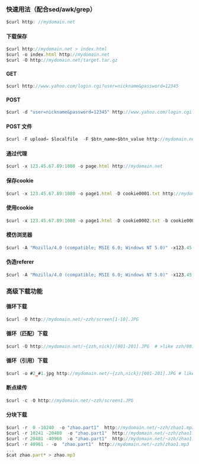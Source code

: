 ### 快速用法（配合sed/awk/grep）

```javascript
$curl http: //mydomain.net
```

#### 下载保存

```javascript
$curl http://mydomain.net > index.html
$curl -o index.html http://mydomain.net
$curl -O http://mydomain.net/target.tar.gz
```

#### GET

```javascript
$curl http://www.yahoo.com/login.cgi?user=nickname&password=12345
```

#### POST

```javascript
$curl -d "user=nickname&password=12345" http://www.yahoo.com/login.cgi
```

#### POST 文件

```javascript
$curl -F upload= $localfile  -F $btn_name=$btn_value http://mydomain.net/~zzh/up_file.cgi
```

#### 通过代理

```javascript
$curl -x 123.45.67.89:1080 -o page.html http://mydomain.net
```

#### 保存cookie

```javascript
$curl -x 123.45.67.89:1080 -o page1.html -D cookie0001.txt http://mydomain.net
```

#### 使用cookie

```javascript
$curl -x 123.45.67.89:1080 -o page1.html -D cookie0002.txt -b cookie0001.txt http://mydomain.net
```

#### 模仿浏览器

```javascript
$curl -A "Mozilla/4.0 (compatible; MSIE 6.0; Windows NT 5.0)" -x123.45.67.89:1080 -o page.html -D cookie0001.txt http://mydomain.net
```

#### 伪造referer

```javascript
$curl -A "Mozilla/4.0 (compatible; MSIE 6.0; Windows NT 5.0)" -x123.45.67.89:1080 -e"mail.yahoo.com" -o page.html -D cookie0001.txt http://mydomain.net
```

### 高级下载功能

#### 循环下载

```javascript
$curl -O http://mydomain.net/~zzh/screen[1-10].JPG
```

#### 循环（匹配）下载

```javascript
$curl -O http://mydomain.net/~{zzh,nick}/[001-201].JPG  # >like zzh/001.JPG
```

#### 循环（引用）下载

```javascript
$curl -o #2_#1.jpg http://mydomain.net/~{zzh,nick}/[001-201].JPG # like >001_zzh.jpg
```

#### 断点续传

```javascript
$curl -c -O http://mydomain.net/~zzh/screen1.JPG
```

#### 分块下载

```javascript
$curl -r  0 -10240  -o "zhao.part1"  http://mydomain.net/~zzh/zhao1.mp3 &\
$curl -r 10241 -20480  -o "zhao.part1"  http://mydomain.net/~zzh/zhao1.mp3 &\
$curl -r 20481 -40960  -o "zhao.part1"  http://mydomain.net/~zzh/zhao1.mp3 &\
$curl -r 40961 - -o  "zhao.part1"  http://mydomain.net/~zzh/zhao1.mp3
...
$cat zhao.part* > zhao.mp3
```

